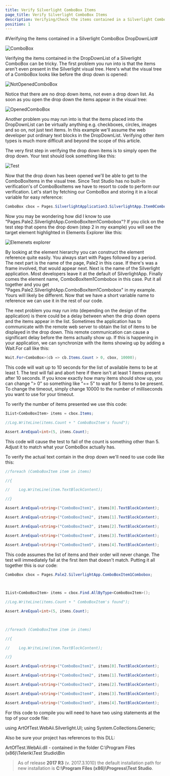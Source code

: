 ```yaml
---
title: Verify Silverlight ComboBox Items
page_title: Verify Silverlight ComboBox Items
description: Verifying/Check the items contained in a Silverlight ComboBox DropDownList in Test Studio test
position: 1
---
```

#Verifying the items contained in a Silverlight ComboBox DropDownList#

![ComboBox][1]

Verifying the items contained in the DropDownList of a Silverlight ComboBox can be tricky. The first problem you run into is that the items aren't even present in the Silverlight visual tree. Here's what the visual tree of a ComboBox looks like before the drop down is opened:

![NotOpenedComboBox][2]

Notice that there are no drop down items, not even a drop down list. As soon as you open the drop down the items appear in the visual tree:


![OpenedComboBox][3]



Another problem you may run into is that the items placed into the DropDownList can be virtually anything e.g. checkboxes, circles, images and so on, not just text items. In this example we'll assume the web developer put ordinary text blocks in the DropDownList. Verifying other item types is much more difficult and beyond the scope of this article.

The very first step in verifying the drop down items is to simply open the drop down. Your test should look something like this:

![Test][4]

Now that the drop down has been opened we'll be able to get to the ComboBoxItems in the visual tree. Since Test Studio has no built-in verification's of ComboBoxItems we have to resort to code to perform our verification. Let's start by fetching our ComboBox and storing it in a local variable for easy reference:

```C#
ComboBox cbox = Pages.SilverlightApplication3.SilverlightApp.Item0Combobox;
```

Now you may be wondering how did I know to use "Pages.Pale2.SilverlightApp.ComboBoxItem1Combobox"? If you click on the test step that opens the drop down (step 2 in my example) you will see the target element highlighted in Elements Explorer like this:

![Elemenets explorer][5]

By looking at the element hierarchy you can construct the element reference quite easily. You always start with Pages followed by a period. The next part is the name of the page, Pale2 in this case. If there's was a frame involved, that would appear next. Next is the name of the Silverlight application. Most developers leave it at the default of SilverlightApp. Finally comes the element name, ComboBoxItem1Combobox in this case. Put it all together and you get "Pages.Pale2.SilverlightApp.ComboBoxItem1Combobox" in my example. Yours will likely be different. Now that we have a short variable name to reference we can use it in the rest of our code.

The next problem you may run into (depending on the design of the application) is there could be a delay between when the drop down opens and the items appear in the list. Sometimes the application has to communicate with the remote web server to obtain the list of items to be displayed in the drop down. This remote communication can cause a significant delay before the items actually show up. If this is happening in your application, we can synchronize with the items showing up by adding a Wait.For call like this:

```C#
Wait.For<ComboBox>(cb => cb.Items.Count > 0, cbox, 10000);
```

This code will wait up to 10 seconds for the list of available items to be at least 1. The test will fail and abort here if there isn't at least 1 items present after 10 seconds. If you know exactly how many items should show up, you can change "> 0" so something like "== 5" to wait for 5 items to be present. To change the timeout, simply change 10000 to the number of milliseconds you want to use for your timeout.

To verify the number of items presented we use this code:

```C#
IList<ComboBoxItem> items = cbox.Items;

//Log.WriteLine(items.Count + " ComboBoxItem's found");

Assert.AreEqual<int>(5, items.Count);
```

This code will cause the test to fail of the count is something other than 5. Adjust it to match what your ComboBox actually has.

To verify the actual text contain in the drop down we'll need to use code like this:

```C#
//foreach (ComboBoxItem item in items)

//{

//    Log.WriteLine(item.TextBlockContent);

//}

Assert.AreEqual<string>("ComboBoxItem1", items[0].TextBlockContent);

Assert.AreEqual<string>("ComboBoxItem2", items[1].TextBlockContent);

Assert.AreEqual<string>("ComboBoxItem3", items[2].TextBlockContent);

Assert.AreEqual<string>("ComboBoxItem4", items[3].TextBlockContent);

Assert.AreEqual<string>("ComboBoxItem5", items[4].TextBlockContent);
```

This code assumes the list of items and their order will never change. The test will immediately fail at the first item that doesn't match. Putting it all together this is our code:


```C#
ComboBox cbox = Pages.Pale2.SilverlightApp.ComboBoxItem1Combobox;

 

IList<ComboBoxItem> items = cbox.Find.AllByType<ComboBoxItem>();

//Log.WriteLine(items.Count + " ComboBoxItem's found");

Assert.AreEqual<int>(5, items.Count);

 

//foreach (ComboBoxItem item in items)

//{

//    Log.WriteLine(item.TextBlockContent);

//}

Assert.AreEqual<string>("ComboBoxItem1", items[0].TextBlockContent);

Assert.AreEqual<string>("ComboBoxItem2", items[1].TextBlockContent);

Assert.AreEqual<string>("ComboBoxItem3", items[2].TextBlockContent);

Assert.AreEqual<string>("ComboBoxItem4", items[3].TextBlockContent);

Assert.AreEqual<string>("ComboBoxItem5", items[4].TextBlockContent);
```

For this code to compile you will need to have two using statements at the top of your code file:

using ArtOfTest.WebAii.Silverlight.UI;
using System.Collections.Generic;

Also be sure your project has references to this DLL:

ArtOfTest.WebAii.dll - contained in the folder C:\Program Files (x86)\Telerik\Test Studio\Bin

> As of release **2017 R3** (v. 2017.3.1010) the default installation path for new installation is **C:\Program Files (x86)\Progress\Test Studio**.

[1]: /img/knowledge-base/verification-kb/verify-silverlight-combobox-items/fig1.png
[2]: /img/knowledge-base/verification-kb/verify-silverlight-combobox-items/fig2.png
[3]: /img/knowledge-base/verification-kb/verify-silverlight-combobox-items/fig3.png
[4]: /img/knowledge-base/verification-kb/verify-silverlight-combobox-items/fig4.png
[5]: /img/knowledge-base/verification-kb/verify-silverlight-combobox-items/fig5.png
